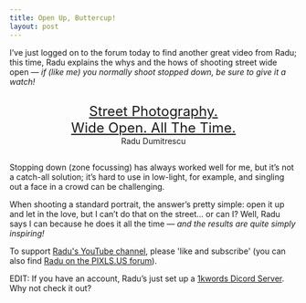 ```yaml
---
title: Open Up, Buttercup!
layout: post
---
```


I’ve just logged on to the forum today to find another great video from Radu; this time, Radu explains the whys and the hows of shooting street wide open&nbsp;— <i>if (like me) you normally shoot stopped down, be sure to give it a watch!</i>

<div>
<p style="padding-top:1px;">
<center>
<font size="5">
<a href="https://youtu.be/mP4mk90xUUQ">Street Photography.<br>Wide Open. All The Time.</a>
</font>
<br>
Radu Dumitrescu
</center>
</p>
</div>

<p style="padding-top:15px;">
Stopping down (zone focussing) has always worked well for me, but it’s not a catch-all solution; it’s hard to use in low-light, for example, and singling out a face in a crowd can be challenging.
</p>

When shooting a standard portrait, the answer’s pretty simple: open it up and let in the love, but I can’t do that on the street... or can I? Well, Radu says I can because he does it all the time&nbsp;— <i>and the results are quite simply inspiring!</i>

<!--
<div>
<center>
<a href="https://youtu.be/mP4mk90xUUQ">
<img src="https://raw.githubusercontent.com/martbetz/martbetz.github.io/main/_includes/custom/youtube-video-gif.gif" style="padding-top: 15px;" class="align-center" alt="1kwords AMA" width="320"></a>
</center>

<p style="text-align:center; padding-top: 5px;">
  <font size=" 2">
© Radu Dumitrescu (<a href="https://discuss.pixls.us/t/closed-ama-collecting-questions/39874/34">PWP</a>)
  </font>
</p>
</div>
-->

To support [Radu's YouTube channel](https://m.youtube.com/@1kwords), please 'like and subscribe' (you can also find [Radu on the PIXLS.US forum](https://discuss.pixls.us/u/zerosapte/summary)).

<p>
EDIT: If you have an account, Radu’s just set up a <a href="https://discord.com/invite/8HacgkCBAx">1kwords Dicord Server</a>. Why not check it out?
</p>

<!-- permission sort and granted from content creator and copyright holder: https://discuss.pixls.us/t/closed-ama-collecting-questions/39874/31?u=martbetz -->
